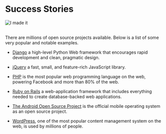 # Success Stories

![I made it](http://i.imgur.com/obYNG8C.gif "I made it")

<br/>
There are millions of open source projects available. Below is a list of some very popular and notable examples.

* [Django](https://github.com/django/django) a high-level Python Web framework that encourages rapid development and clean, pragmatic design.


* [jQuery](https://github.com/jquery/jquery) a fast, small, and feature-rich JavaScript library.


* [PHP](https://github.com/php/php-src) is the most popular web programming language on the web, powering Facebook and more than 80% of the web.


* [Ruby on Rails](https://github.com/rails/rails) a web-application framework that includes everything needed to create database-backed web applications.


* [The Android Open Source Project]() is the official mobile operating system as an open source project.


* [WordPress](), one of the most popular content management system on the web, is used by millions of people.

